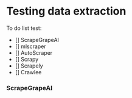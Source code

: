 # Testing data extraction

To do list test:

- [] ScrapeGrapeAI
- [] mlscraper
- [] AutoScraper
- [] Scrapy
- [] Scrapely
- [] Crawlee

### ScrapeGrapeAI
